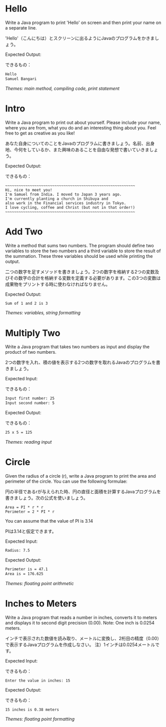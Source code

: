 # Hello

Write a Java program to print 'Hello' on screen and then print your name on a separate line.

'Hello'（こんにちは）とスクリーンに出るようにJavaのプログラムをかきましょう。

Expected Output:

できるもの：

```bash
Hello
Samuel Bangari
```

_Themes: main method, compiling code, print statement_

# Intro

Write a Java program to print out about yourself. Please include your name, where you are from, what you do and an interesting thing about you. Feel free to get as creative as you like!

あなた自身についてのことをJavaのプログラムに書きましょう。名前、出身地、今何をしているか、また興味のあることを自由な発想で書いていきましょう。

Expected Output:

できるもの：

```
~~~~~~~~~~~~~~~~~~~~~~~~~~~~~~~~~~~~~~~~~~~~~~~~~~~~~~~~~~
Hi, nice to meet you!
I'm Samuel from India. I moved to Japan 3 years ago.
I'm currently planting a church in Shibuya and 
also work in the Financial services industry in Tokyo.
I love cycling, coffee and Christ (but not in that order!)
~~~~~~~~~~~~~~~~~~~~~~~~~~~~~~~~~~~~~~~~~~~~~~~~~~~~~~~~~~
```

# Add Two

Write a method that sums two numbers. The program should define two variables to store the two numbers and a third variable to store the result of the summation. These three variables should be used while printing the output.

二つの数字を足すメソッドを書きましょう。2つの数字を格納する2つの変数及びその数字の合計を格納する変数を定義する必要があります。この3つの変数は成果物をプリントする時に使わなければなりません。

Expected Output:

```bash
Sum of 1 and 2 is 3
```

_Themes: variables, string formatting_

# Multiply Two

Write a Java program that takes two numbers as input and display the product of two numbers.

2つの数字を入れ、積の値を表示する2つの数字を取れるJavaのプログラムを書きましょう。

Expected Input:

できるもの：

```bash
Input first number: 25
Input second number: 5
```

Expected Output:

できるもの：

```bash
25 x 5 = 125
```

_Themes: reading input_

# Circle

Given the radius of a circle (r), write a Java program to print the area and perimeter of the circle. You can use the following formulae:

円の半径であるrが与えられた時、円の直径と面積を計算するJavaプログラムを書きましょう。次の公式を使いましょう。

```
Area = PI * r * r
Perimeter = 2 * PI * r
```

You can assume that the value of PI is 3.14

PIは3.14と仮定できます。

Expected Input:

```bash
Radius: 7.5
```

Expected Output:

```bash
Perimeter is = 47.1
Area is = 176.625
```

_Themes: floating point arithmetic_

# Inches to Meters

Write a Java program that reads a number in inches, converts it to meters and displays it to second digit precision (0.00).
Note: One inch is 0.0254 meters.


インチで表示された数値を読み取り、メートルに変換し、2桁目の精度（0.00）で表示するJavaプログラムを作成しなさい。
注）1インチは0.0254メートルです。

Expected Input:

できるもの：

```
Enter the value in inches: 15
```

Expected Output:

できるもの：

```bash
15 inches is 0.38 meters
```

_Themes: floating point formatting_
